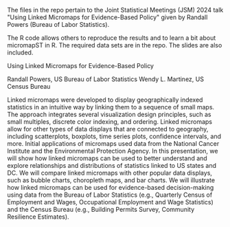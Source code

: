 The files in the repo pertain to the Joint Statistical Meetings (JSM) 2024 talk "Using Linked Micromaps for Evidence-Based Policy" given by Randall Powers (Bureau of Labor Statistics).

The R code allows others to reproduce the results and to learn a bit about micromapST in R.
The required data sets are in the repo.
The slides are also included.

Using Linked Micromaps for Evidence-Based Policy

Randall Powers, US Bureau of Labor Statistics
Wendy L. Martinez, US Census Bureau

Linked micromaps were developed to display geographically indexed statistics in an intuitive way by linking them to a sequence of small maps. The approach integrates several visualization design principles, such as small multiples, discrete color indexing, and ordering. Linked micromaps allow for other types of data displays that are connected to geography, including scatterplots, boxplots, time series plots, confidence intervals, and more. Initial applications of micromaps used data from the National Cancer Institute and the Environmental Protection Agency. In this presentation, we will show how linked micromaps can be used to better understand and explore relationships and distributions of statistics linked to US states and DC. We will compare linked micromaps with other popular data displays, such as bubble charts, choropleth maps, and bar charts. We will illustrate how linked micromaps can be used for evidence-based decision-making using data from the Bureau of Labor Statistics (e.g., Quarterly Census of Employment and Wages, Occupational Employment and Wage Statistics) and the Census Bureau (e.g., Building Permits Survey, Community Resilience Estimates). 
